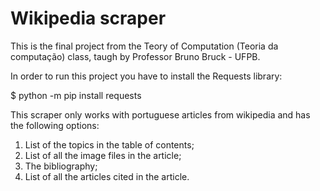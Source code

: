 # Wikipedia scraper

This is the final project from the Teory of Computation (Teoria da computação) class, taugh by Professor Bruno Bruck - UFPB.

In order to run this project you have to install the Requests library:

$ python -m pip install requests

This scraper only works with portuguese articles from wikipedia and has the following options:

1. List of the topics in the table of contents;
2. List of all the image files in the article;
3. The bibliography;
4. List of all the articles cited in the article.
